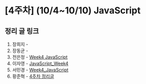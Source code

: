 # [4주차] (10/4~10/10) JavaScript

## 정리 글 링크

1. 장희지 - 
2. 장동균 - 
3. 전은정 - [Week4 JavaScript](https://jjung-lab.tistory.com/19)
4. 이자영 - [JavaScript_Week4](https://99neozone.tistory.com/5)
5. 서민경 - [Week4_JavaScript](https://min1307.tistory.com/23)
6. 황준혁 - [4주차 정리글](https://strawji.tistory.com/7)
